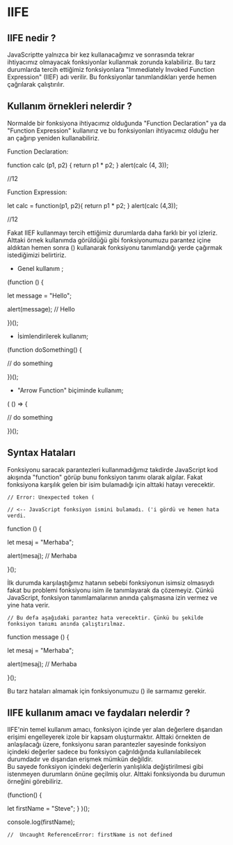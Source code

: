 # IIFE

## IIFE nedir ?
JavaScriptte yalnızca bir kez kullanacağımız ve sonrasında tekrar ihtiyacımız olmayacak fonksiyonlar kullanmak zorunda kalabiliriz. 
Bu tarz durumlarda tercih ettiğimiz fonksiyonlara  "Immediately Invoked Function Expression" (IIEF) adı  verilir. 
Bu fonksiyonlar tanımlandıkları yerde hemen çağrılarak çalıştırılır.    

## Kullanım örnekleri nelerdir ?
Normalde bir fonksiyona ihtiyacımız olduğunda "Function Declaration" ya da "Function Expression" kullanırız ve bu fonksiyonları ihtiyacımız olduğu her an çağırıp yeniden kullanabiliriz. 

Function Declaration:                                       

function calc (p1, p2) {
    return p1 * p2;
}
alert(calc (4, 3));

//12

Function Expression:

let calc = function(p1, p2){
    return p1 * p2;
}
alert(calc (4,3));

//12


Fakat IIEF kullanmayı tercih ettiğimiz durumlarda daha farklı bir yol izleriz. 
Alttaki örnek kullanımda görüldüğü gibi fonksiyonumuzu parantez içine aldıktan hemen sonra () kullanarak fonksiyonu tanımlandığı yerde çağırmak istediğimizi belirtiriz. 

* Genel kullanım ;

(function () {

  let message = "Hello";

  alert(message); // Hello

})();

* İsimlendirilerek kullanım;

(function doSomething() {

  // do something
  
})();

* "Arrow Function" biçiminde kullanım;

( () => {

   // do something
    
})();


## Syntax Hataları

Fonksiyonu saracak parantezleri kullanmadığımız takdirde JavaScript kod akışında "function" görüp bunu fonksiyon tanımı olarak algılar.
Fakat fonksiyona karşılık gelen bir isim bulamadığı için alttaki hatayı verecektir.

    // Error: Unexpected token (

    // <-- JavaScript fonksiyon ismini bulamadı. ('i gördü ve hemen hata verdi.

function () {                       

  let mesaj = "Merhaba";

  alert(mesaj); // Merhaba

}();

İlk durumda karşılaştığımız hatanın sebebi fonksiyonun isimsiz olmasıydı fakat bu problemi fonksiyonu isim ile tanımlayarak da çözemeyiz. 
Çünkü JavaScript, fonksiyon tanımlamalarının anında çalışmasına izin vermez ve yine hata verir.

    // Bu defa aşağıdaki parantez hata verecektir. Çünkü bu şekilde fonksiyon tanımı anında çalıştırılmaz.
                    
function message () {

  let mesaj = "Merhaba";

  alert(mesaj); // Merhaba
  
}();                        
              

Bu tarz hataları almamak için fonksiyonumuzu () ile sarmamız gerekir.


## IIFE kullanım amacı ve faydaları nelerdir ?

IIFE'nin temel kullanım amacı, fonksiyon içinde yer alan değerlere dışarıdan erişimi engelleyerek izole bir kapsam oluşturmaktır. 
Alttaki örnekten de anlaşılacağı üzere, fonksiyonu saran parantezler sayesinde fonksiyon içindeki değerler sadece bu fonksiyon çağrıldığında kullanılabilecek durumdadır ve dışarıdan erişmek mümkün değildir.  
Bu sayede fonksiyon içindeki değerlerin yanlışlıkla değiştirilmesi gibi istenmeyen durumların önüne geçilmiş olur.
Alttaki fonksiyonda bu durumun örneğini görebiliriz.

(function() {

   let firstName = "Steve";
}
)();

console.log(firstName);

    //  Uncaught ReferenceError: firstName is not defined
